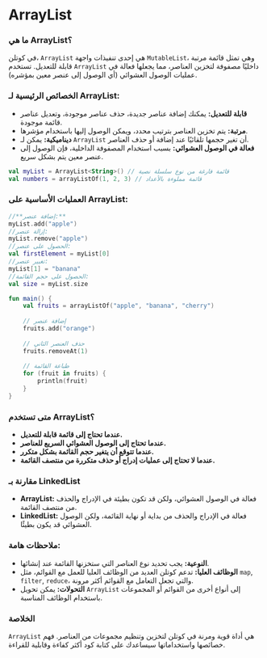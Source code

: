 # ArrayList

### ما هي ArrayList؟

في كوتلن، `ArrayList` هي إحدى تنفيذات واجهة `MutableList`، وهي تمثل قائمة مرتبة قابلة للتعديل. تستخدم `ArrayList` داخليًا مصفوفة لتخزين العناصر، مما يجعلها فعالة في عمليات الوصول العشوائي (أي الوصول إلى عنصر معين بمؤشره).

### الخصائص الرئيسية لـ ArrayList:

- **قابلة للتعديل:** يمكنك إضافة عناصر جديدة، حذف عناصر موجودة، وتعديل عناصر قائمة موجودة.
- **مرتبة:** يتم تخزين العناصر بترتيب محدد، ويمكن الوصول إليها باستخدام مؤشرها.
- **ديناميكية:** يمكن لـ `ArrayList` أن تغير حجمها تلقائيًا عند إضافة أو حذف العناصر.
- **فعالة في الوصول العشوائي:** بسبب استخدام المصفوفة الداخلية، فإن الوصول إلى عنصر معين يتم بشكل سريع.

```kotlin
val myList = ArrayList<String>() // قائمة فارغة من نوع سلسلة نصية
val numbers = arrayListOf(1, 2, 3) // قائمة مملوءة بالأعداد

```

### العمليات الأساسية على ArrayList:

```kotlin
//**إضافة عنصر:**
myList.add("apple")
//إزالة عنصر:
myList.remove("apple")
//الحصول على عنصر:
val firstElement = myList[0]
//تغيير عنصر:
myList[1] = "banana"
//الحصول على حجم القائمة:
val size = myList.size

```

```kotlin
fun main() {
    val fruits = arrayListOf("apple", "banana", "cherry")
    
    // إضافة عنصر
    fruits.add("orange")
    
    // حذف العنصر الثاني
    fruits.removeAt(1)
    
    // طباعة القائمة
    for (fruit in fruits) {
        println(fruit)
    }
}

```

### متى تستخدم ArrayList؟

- **عندما تحتاج إلى قائمة قابلة للتعديل.**
- **عندما تحتاج إلى الوصول العشوائي السريع للعناصر.**
- **عندما تتوقع أن يتغير حجم القائمة بشكل متكرر.**
- **عندما لا تحتاج إلى عمليات إدراج أو حذف متكررة من منتصف القائمة.**

### مقارنة بـ LinkedList

- **ArrayList:** فعالة في الوصول العشوائي، ولكن قد تكون بطيئة في الإدراج والحذف من منتصف القائمة.
- **LinkedList:** فعالة في الإدراج والحذف من بداية أو نهاية القائمة، ولكن الوصول العشوائي قد يكون بطيئًا.

### ملاحظات هامة:

- **النوعية:** يجب تحديد نوع العناصر التي ستخزنها القائمة عند إنشائها.
- **الوظائف العليا:** تدعم كوتلن العديد من الوظائف العليا للعمل مع القوائم، مثل `map`, `filter`, `reduce`، والتي تجعل التعامل مع القوائم أكثر مرونة.
- **التحولات:** يمكن تحويل `ArrayList` إلى أنواع أخرى من القوائم أو المجموعات باستخدام الوظائف المناسبة.

### الخلاصة

`ArrayList` هي أداة قوية ومرنة في كوتلن لتخزين وتنظيم مجموعات من العناصر. فهم خصائصها واستخداماتها سيساعدك على كتابة كود أكثر كفاءة وقابلية للقراءة.